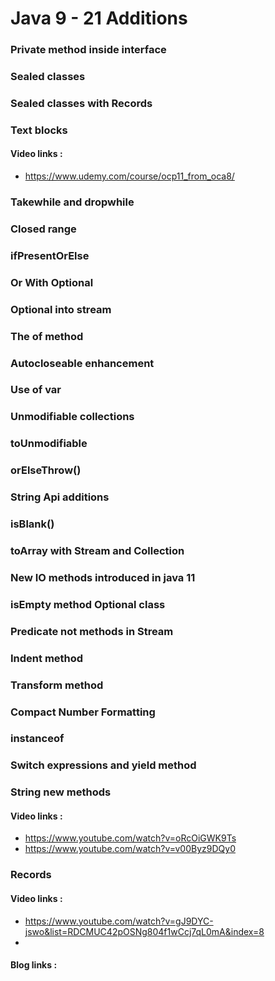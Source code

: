 # Java 9 - 21 Additions

### Private method inside interface

### Sealed classes

### Sealed classes with Records

### Text blocks

#### Video links :

* https://www.udemy.com/course/ocp11_from_oca8/

### Takewhile and dropwhile
### Closed range
### ifPresentOrElse
### Or With Optional
### Optional into stream
### The of method
### Autocloseable enhancement
### Use of var
### Unmodifiable collections
### toUnmodifiable
### orElseThrow()
### String Api additions
### isBlank()
### toArray with Stream and Collection
### New IO methods introduced in java 11
### isEmpty method Optional class
### Predicate not methods in Stream
### Indent method
### Transform method
### Compact Number Formatting
### instanceof
### Switch expressions and yield method
### String new methods
#### Video links :
* https://www.youtube.com/watch?v=oRcOiGWK9Ts
* https://www.youtube.com/watch?v=v00Byz9DQy0

### Records
#### Video links :
* https://www.youtube.com/watch?v=gJ9DYC-jswo&list=RDCMUC42pOSNg804f1wCcj7qL0mA&index=8
* 
#### Blog links :
